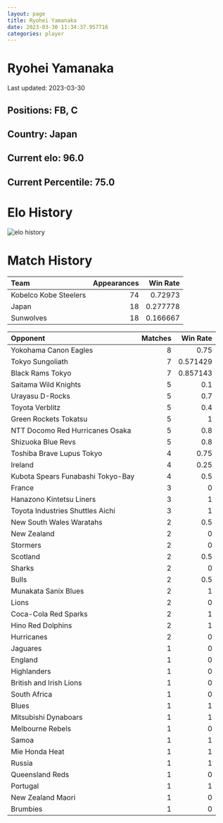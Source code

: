 ```yaml
---  
layout: page  
title: Ryohei Yamanaka  
date: 2023-03-30 11:34:37.957716  
categories: player  
---
```

# Ryohei Yamanaka


Last updated: 2023-03-30
## Positions: FB, C

## Country: Japan

## Current elo: 96.0

## Current Percentile: 75.0

# Elo History


![elo history](history_RyoheiYamanaka.png)
# Match History


| Team                  |   Appearances |   Win Rate |
|:----------------------|--------------:|-----------:|
| Kobelco Kobe Steelers |            74 |   0.72973  |
| Japan                 |            18 |   0.277778 |
| Sunwolves             |            18 |   0.166667 |

| Opponent                          |   Matches |   Win Rate |
|:----------------------------------|----------:|-----------:|
| Yokohama Canon Eagles             |         8 |   0.75     |
| Tokyo Sungoliath                  |         7 |   0.571429 |
| Black Rams Tokyo                  |         7 |   0.857143 |
| Saitama Wild Knights              |         5 |   0.1      |
| Urayasu D-Rocks                   |         5 |   0.7      |
| Toyota Verblitz                   |         5 |   0.4      |
| Green Rockets Tokatsu             |         5 |   1        |
| NTT Docomo Red Hurricanes Osaka   |         5 |   0.8      |
| Shizuoka Blue Revs                |         5 |   0.8      |
| Toshiba Brave Lupus Tokyo         |         4 |   0.75     |
| Ireland                           |         4 |   0.25     |
| Kubota Spears Funabashi Tokyo-Bay |         4 |   0.5      |
| France                            |         3 |   0        |
| Hanazono Kintetsu Liners          |         3 |   1        |
| Toyota Industries Shuttles Aichi  |         3 |   1        |
| New South Wales Waratahs          |         2 |   0.5      |
| New Zealand                       |         2 |   0        |
| Stormers                          |         2 |   0        |
| Scotland                          |         2 |   0.5      |
| Sharks                            |         2 |   0        |
| Bulls                             |         2 |   0.5      |
| Munakata Sanix Blues              |         2 |   1        |
| Lions                             |         2 |   0        |
| Coca-Cola Red Sparks              |         2 |   1        |
| Hino Red Dolphins                 |         2 |   1        |
| Hurricanes                        |         2 |   0        |
| Jaguares                          |         1 |   0        |
| England                           |         1 |   0        |
| Highlanders                       |         1 |   0        |
| British and Irish Lions           |         1 |   0        |
| South Africa                      |         1 |   0        |
| Blues                             |         1 |   1        |
| Mitsubishi Dynaboars              |         1 |   1        |
| Melbourne Rebels                  |         1 |   0        |
| Samoa                             |         1 |   1        |
| Mie Honda Heat                    |         1 |   1        |
| Russia                            |         1 |   1        |
| Queensland Reds                   |         1 |   0        |
| Portugal                          |         1 |   1        |
| New Zealand Maori                 |         1 |   0        |
| Brumbies                          |         1 |   0        |